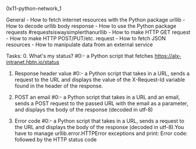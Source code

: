 0x11-python-network_1

General
    - How to fetch internet resources with the Python package urllib
    - How to decode urllib body response
    - How to use the Python package requests #requestsiswaysimplerthanurllib
    - How to make HTTP GET request
    - How to make HTTP POST/PUT/etc. request
    - How to fetch JSON resources
    - How to manipulate data from an external service

Tasks:
  0. What's my status? #0:-
    a Python script that fetches https://alx-intranet.hbtn.io/status

  1. Response header value #0:-
    a Python script that takes in a URL, sends a request to the URL and displays the value of the X-Request-Id variable found in the header of the response.

  2. POST an email #0:-
    a Python script that takes in a URL and an email, sends a POST request to the passed URL with the email as a parameter, and displays the body of the response (decoded in utf-8)

  3. Error code #0:-
    a Python script that takes in a URL, sends a request to the URL and displays the body of the response (decoded in utf-8).You have to manage urllib.error.HTTPError exceptions and print: Error code: followed by the HTTP status code